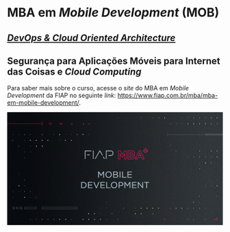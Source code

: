 # MBA em *Mobile Development* (MOB)

## [*DevOps & Cloud Oriented Architecture*](https://github.com/josecastillolema/fiap/tree/master/mob/devops)
## Segurança para Aplicações Móveis para Internet das Coisas e *Cloud Computing*

Para saber mais sobre o curso, acesse o *site* do MBA em *Mobile Development* da FIAP no seguinte *link*: https://www.fiap.com.br/mba/mba-em-mobile-development/.

![FIAP MBA](/img/mob1.png)
